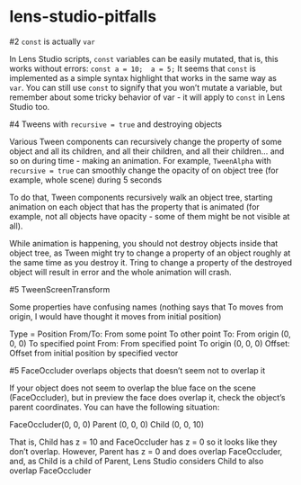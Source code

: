 # lens-studio-pitfalls
#2 `сonst` is actually `var`

In Lens Studio scripts, `const` variables can be easily mutated, that is, this works without errors:
 `
const a = 10; 
a = 5;
`
It seems that `const` is implemented as a simple syntax highlight that works in the same way as `var`. You can still use `const` to signify that you won’t mutate a variable, but remember about some tricky behavior of var - it will apply to `const` in Lens Studio too.



#4 Tweens with `recursive = true` and destroying objects

Various Tween components can recursively change the property of some object and all its children, and all their children, and all their children… and so on during time - making an animation. For example, `TweenAlpha` with `recursive = true` can smoothly change the opacity of on object tree (for example, whole scene) during 5 seconds

To do that, Tween components recursively walk an object tree, starting animation on each object that has the property that is animated (for example, not all objects have opacity - some of them might be not visible at all). 

While animation is happening, you should not destroy objects inside that object tree, as Tween might try to change a property of an object roughly at the same time as you destroy it. Tring to change a property of the destroyed object will result in error and the whole animation will crash. 

#5 TweenScreenTransform

Some properties have confusing names (nothing says that To moves from origin, I would have thought it moves from initial position)

Type = Position
From/To: From some point To other point
To: From origin (0, 0, 0) To specified point
From: From specified point To origin (0, 0, 0)
Offset: Offset from initial position by specified vector

#5 FaceOccluder overlaps objects that doesn’t seem not to overlap it

If your object does not seem to overlap the blue face on the scene (FaceOccluder), but in preview the face does overlap it, check the object’s parent coordinates. You can have the following situation:

FaceOccluder(0, 0, 0)
Parent (0, 0, 0)
   Child (0, 0, 10)

That is, Child has z = 10 and FaceOccluder has z = 0 so it looks like they don’t overlap. However, Parent has z = 0 and does overlap FaceOccluder, and, as Child is a child of Parent, Lens Studio considers Child to also overlap FaceOccluder

